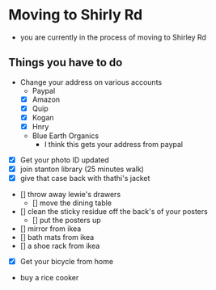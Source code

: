 # Moving to Shirly Rd
- you are currently in the process of moving to Shirley Rd

## Things you have to do
- Change your address on various accounts
  - Paypal
  - [x] Amazon
  - [x] Quip
  - [x] Kogan
  - [x] Hnry
  - Blue Earth Organics
    - I think this gets your address from paypal
- [x] Get your photo ID updated
- [x] join stanton library (25 minutes walk)
- [x] give that case back with thathi's jacket
- [] throw away lewie's drawers
  - [] move the dining table 
- [] clean the sticky residue off the back's of your posters
  - [] put the posters up
- [] mirror from ikea
- [] bath mats from ikea
- [] a shoe rack from ikea

- [x] Get your bicycle from home
- buy a rice cooker
